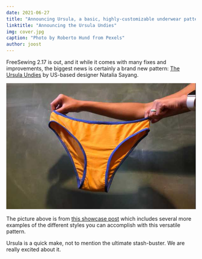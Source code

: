 ```yaml
---
date: 2021-06-27
title: "Announcing Ursula, a basic, highly-customizable underwear pattern"
linktitle: "Announcing the Ursula Undies"
img: cover.jpg
caption: "Photo by Roberto Hund from Pexels"
author: joost
---
```


FreeSewing 2.17 is out, and it while it comes with many fixes and improvements, the biggest news is certainly a brand new pattern: [The Ursula Undies](/designs/ursula/) by US-based designer Natalia Sayang.

![Example of a default Ursula](example.jpg)

The picture above is from [this showcase post](/showcase/ursula-test-pairs/) which includes several more examples of the different styles you can accomplish with this versatile pattern.

Ursula is a quick make, not to mention the ultimate stash-buster. We are really excited about it.
